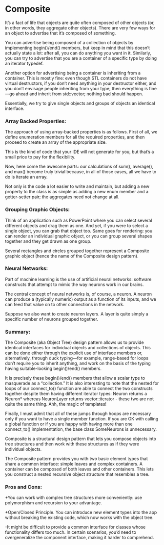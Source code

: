 # Composite

It’s a fact of life that objects are quite often composed of other objects (or, in other words, they aggregate other objects). There are very few ways for an object to advertise that it’s composed of something.

You can advertise being composed of a collection of objects by implementing begin()/end() members, but keep in mind that this doesn’t actually state a lot: after all, you can do anything you want in it. Similarly, you can try to advertise that you are a container of a specific type by doing an iterator typedef.

Another option for advertising being a container is inheriting from a container. This is mostly fine: even though STL containers do not have virtual destructors, if you don’t need anything in your destructor either, and you don’t envisage people inheriting from your type, then everything is fine—go ahead and inherit from std::vector; nothing bad should happen.


Essentially, we try to give single objects and groups of objects an identical interface.


### Array Backed Properties:

The approach of using array-backed properties is as follows. First of all, we define enumeration members for all the required properties, and then proceed to create an array of the appropriate size. 

This is the kind of code that your IDE will not generate for you, but that’s a small price to pay for the flexibility.

Now, here come the awesome parts: our calculations of sum(), average(), and max() become truly trivial because, in all of those cases, all we have to do is iterate an array.

Not only is the code a lot easier to write and maintain, but adding a new property to the class is as simple as adding a new enum member and a getter-setter pair; the aggregates need not change at all.


### Grouping Graphic Objects:

Think of an application such as PowerPoint where you can select several different objects and drag them as one. And yet, if you were to select a single object, you can grab that object too. Same goes for rendering: you can render an individual graphic object, or you can group several shapes together and they get drawn as one group.

Several rectangles and circles grouped together represent a Composite graphic object (hence the name of the Composite design pattern).


### Neural Networks:

Part of machine learning is the use of artificial neural networks: software constructs that attempt to mimic the way neurons work in our brains.

The central concept of neural networks is, of course, a neuron. A neuron can produce a (typically numeric) output as a function of its inputs, and we can feed that value on to other connections in the network.

Suppose we also want to create neuron layers. A layer is quite simply a specific number of neurons grouped together.


### Summary:

The Composite (aka Object Tree) design pattern allows us to provide identical interfaces for individual objects and collections of objects. This can be done either through the explicit use of interface members or, alternatively, through duck typing—for example, range-based for loops don’t require you to inherit anything, and work on the basis of the typing having suitable-looking begin()/end() members.

It is precisely these begin()/end() members that allow a scalar type to masquerade as a “collection.” It is also interesting to note that the nested for loops of our connect_to() function are able to connect the two constructs together despite them having different iterator types: Neuron returns a Neuron* whereas NeuronLayer returns vector<Neuron>::iterator - these two are not quite the same thing. Ahh, the magic of templates!

Finally, I must admit that all of these jumps through hoops are necessary only if you want to have a single member function. If you are OK with calling a global function or if you are happy with having more than one connect_to() implementation, the base class SomeNeurons is unnecessary.

Composite is a structural design pattern that lets you compose objects into tree structures and then work with these structures as if they were individual objects.

The Composite pattern provides you with two basic element types that share a common interface: simple leaves and complex containers. A container can be composed of both leaves and other containers. This lets you construct a nested recursive object structure that resembles a tree.


### Pros and Cons:

+You can work with complex tree structures more conveniently: use polymorphism and recursion to your advantage.

+Open/Closed Principle. You can introduce new element types into the app without breaking the existing code, which now works with the object tree.

-It might be difficult to provide a common interface for classes whose functionality differs too much. In certain scenarios, you’d need to overgeneralize the component interface, making it harder to comprehend.
